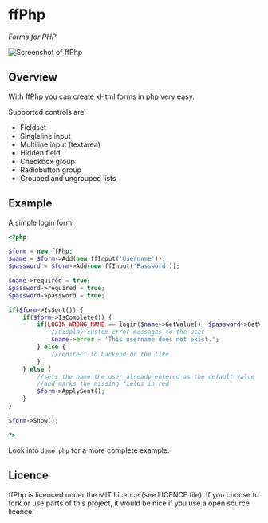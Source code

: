 ffPhp
=====
_Forms for PHP_

![Screenshot of ffPhp](https://raw.github.com/klemens/ffPhp/master/demo.png)

Overview
--------

With ffPhp you can create xHtml forms in php very easy.

Supported controls are:

 * Fieldset
 * Singleline input
 * Multiline input (textarea)
 * Hidden field
 * Checkbox group
 * Radiobutton group
 * Grouped and ungrouped lists

Example
-------

A simple login form.

``` php
<?php

$form = new ffPhp;
$name = $form->Add(new ffInput('Username'));
$password = $form->Add(new ffInput('Password'));

$name->required = true;
$password->required = true;
$password->password = true;

if($form->IsSent()) {
    if($form->IsComplete()) {
        if(LOGIN_WRONG_NAME == login($name->GetValue(), $password->GetValue())) {
            //display custom error messages to the user
            $name->error = 'This username does not exist.';
        } else {
            //redirect to backend or the like
        }
    } else {
        //sets the name the user already entered as the default value
        //and marks the missing fields in red
        $form->ApplySent();
    }
}

$form->Show();

?>
```

Look into `demo.php` for a more complete example.

Licence
-------

ffPhp is licenced under the MIT Licence (see LICENCE file). If you
choose to fork or use parts of this project, it would be nice if you use a
open source licence.